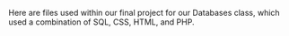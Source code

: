 Here are files used within our final project for our Databases class, which used a combination of SQL, CSS, HTML, and PHP.
